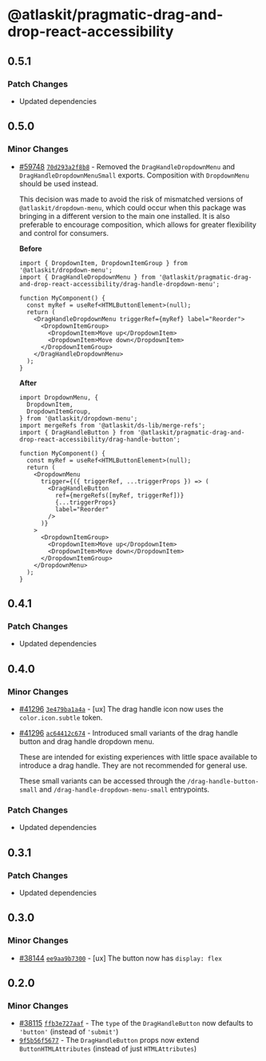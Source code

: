 # @atlaskit/pragmatic-drag-and-drop-react-accessibility

## 0.5.1

### Patch Changes

- Updated dependencies

## 0.5.0

### Minor Changes

- [#59748](https://stash.atlassian.com/projects/CONFCLOUD/repos/confluence-frontend/pull-requests/59748) [`70d293a2f8b8`](https://stash.atlassian.com/projects/CONFCLOUD/repos/confluence-frontend/commits/70d293a2f8b8) - Removed the `DragHandleDropdownMenu` and `DragHandleDropdownMenuSmall` exports. Composition with `DropdownMenu` should be used instead.

  This decision was made to avoid the risk of mismatched versions of `@atlaskit/dropdown-menu`,
  which could occur when this package was bringing in a different version to the main one installed.
  It is also preferable to encourage composition,
  which allows for greater flexibility and control for consumers.

  **Before**

  ```tsx
  import { DropdownItem, DropdownItemGroup } from '@atlaskit/dropdown-menu';
  import { DragHandleDropdownMenu } from '@atlaskit/pragmatic-drag-and-drop-react-accessibility/drag-handle-dropdown-menu';

  function MyComponent() {
    const myRef = useRef<HTMLButtonElement>(null);
    return (
      <DragHandleDropdownMenu triggerRef={myRef} label="Reorder">
        <DropdownItemGroup>
          <DropdownItem>Move up</DropdownItem>
          <DropdownItem>Move down</DropdownItem>
        </DropdownItemGroup>
      </DragHandleDropdownMenu>
    );
  }
  ```

  **After**

  ```tsx
  import DropdownMenu, {
    DropdownItem,
    DropdownItemGroup,
  } from '@atlaskit/dropdown-menu';
  import mergeRefs from '@atlaskit/ds-lib/merge-refs';
  import { DragHandleButton } from '@atlaskit/pragmatic-drag-and-drop-react-accessibility/drag-handle-button';

  function MyComponent() {
    const myRef = useRef<HTMLButtonElement>(null);
    return (
      <DropdownMenu
        trigger={({ triggerRef, ...triggerProps }) => (
          <DragHandleButton
            ref={mergeRefs([myRef, triggerRef])}
            {...triggerProps}
            label="Reorder"
          />
        )}
      >
        <DropdownItemGroup>
          <DropdownItem>Move up</DropdownItem>
          <DropdownItem>Move down</DropdownItem>
        </DropdownItemGroup>
      </DropdownMenu>
    );
  }
  ```

## 0.4.1

### Patch Changes

- Updated dependencies

## 0.4.0

### Minor Changes

- [#41296](https://bitbucket.org/atlassian/atlassian-frontend/pull-requests/41296) [`3e479ba1a4a`](https://bitbucket.org/atlassian/atlassian-frontend/commits/3e479ba1a4a) - [ux] The drag handle icon now uses the `color.icon.subtle` token.
- [#41296](https://bitbucket.org/atlassian/atlassian-frontend/pull-requests/41296) [`ac64412c674`](https://bitbucket.org/atlassian/atlassian-frontend/commits/ac64412c674) - Introduced small variants of the drag handle button and drag handle dropdown menu.

  These are intended for existing experiences with little space available to
  introduce a drag handle. They are not recommended for general use.

  These small variants can be accessed through the `/drag-handle-button-small` and
  `/drag-handle-dropdown-menu-small` entrypoints.

### Patch Changes

- Updated dependencies

## 0.3.1

### Patch Changes

- Updated dependencies

## 0.3.0

### Minor Changes

- [#38144](https://bitbucket.org/atlassian/atlassian-frontend/pull-requests/38144) [`ee9aa9b7300`](https://bitbucket.org/atlassian/atlassian-frontend/commits/ee9aa9b7300) - [ux] The button now has `display: flex`

## 0.2.0

### Minor Changes

- [#38115](https://bitbucket.org/atlassian/atlassian-frontend/pull-requests/38115) [`ffb3e727aaf`](https://bitbucket.org/atlassian/atlassian-frontend/commits/ffb3e727aaf) - The `type` of the `DragHandleButton` now defaults to `'button'` (instead of `'submit'`)
- [`9f5b56f5677`](https://bitbucket.org/atlassian/atlassian-frontend/commits/9f5b56f5677) - The `DragHandleButton` props now extend `ButtonHTMLAttributes` (instead of just `HTMLAttributes`)
